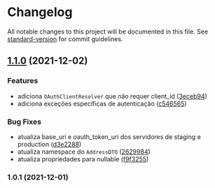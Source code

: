 # Changelog

All notable changes to this project will be documented in this file. See [standard-version](https://github.com/conventional-changelog/standard-version) for commit guidelines.

## [1.1.0](https://github.com/jetimob/notafacil-sdk-php-laravel/compare/v1.0.1...v1.1.0) (2021-12-02)


### Features

* adiciona `OAuthClientResolver` que não requer client_id ([3eceb94](https://github.com/jetimob/notafacil-sdk-php-laravel/commit/3eceb94eda9851930b394cf61ce1483cddf3910b))
* adiciona exceções específicas de autenticação ([c546565](https://github.com/jetimob/notafacil-sdk-php-laravel/commit/c546565719228c46ee59b098f3890e23242faa63))


### Bug Fixes

* atualiza base_uri e oauth_token_uri dos servidores de staging e production ([d3e2288](https://github.com/jetimob/notafacil-sdk-php-laravel/commit/d3e228814a0db5038fd1142d51606ced7ae412ad))
* atualiza namespace do `AddressDTO` ([2629984](https://github.com/jetimob/notafacil-sdk-php-laravel/commit/262998408d06656c46317ff9de64a5a49536166a))
* atualiza propriedades para nullable ([f9f3255](https://github.com/jetimob/notafacil-sdk-php-laravel/commit/f9f3255d75e8540a8327663ec250eb7ce905b07d))

### 1.0.1 (2021-12-01)
